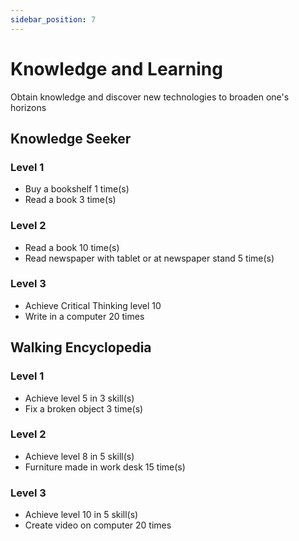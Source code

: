 ```yaml
---
sidebar_position: 7
---
```


# Knowledge and Learning
Obtain knowledge and discover new technologies to broaden one's horizons
## Knowledge Seeker

### Level 1
- Buy a bookshelf 1 time(s)
- Read a book 3 time(s)
### Level 2
- Read a book 10 time(s)
- Read newspaper with tablet or at newspaper stand 5 time(s)
### Level 3
- Achieve Critical Thinking level 10
- Write in a computer 20 times	

## Walking Encyclopedia

### Level 1
- Achieve level 5 in 3 skill(s)
- Fix a broken object 3 time(s)	
### Level 2
- Achieve level 8 in 5 skill(s)
- Furniture made in work desk 15 time(s)	
### Level 3
- Achieve level 10 in 5 skill(s)
- Create video on computer 20 times	